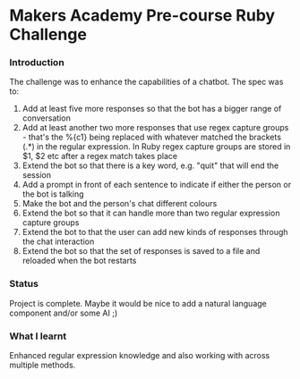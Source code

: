 # Makers Academy Pre-course Ruby Challenge

### Introduction 

The challenge was to enhance the capabilities of a chatbot. The spec was to: 

1. Add at least five more responses so that the bot has a bigger range of conversation
2. Add at least another two more responses that use regex capture groups - that's the %{c1} being replaced with whatever matched the brackets (.*) in the regular expression. In Ruby regex capture groups are stored in $1, $2 etc after a regex match takes place
3. Extend the bot so that there is a key word, e.g. "quit" that will end the session
4. Add a prompt in front of each sentence to indicate if either the person or the bot is talking
5. Make the bot and the person's chat different colours
6. Extend the bot so that it can handle more than two regular expression capture groups
7. Extend the bot to that the user can add new kinds of responses through the chat interaction
8. Extend the bot so that the set of responses is saved to a file and reloaded when the bot restarts

### Status

Project is complete. Maybe it would be nice to add a natural language component and/or some AI ;)

### What I learnt 

Enhanced regular expression knowledge and also working with across multiple methods. 
